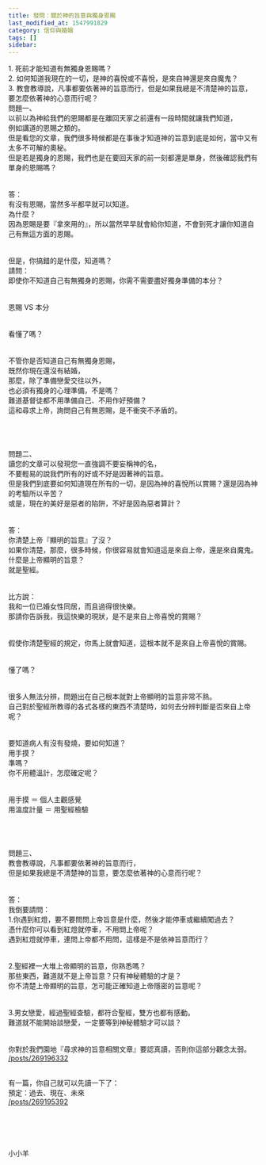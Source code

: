 ```yaml
---
title: 發問：關於神的旨意與獨身恩賜
last_modified_at: 1547991829
category: 信仰與婚姻
tags: []
sidebar: 
---
```


<p>1. 死前才能知道有無獨身恩賜嗎？<br/>
2. 如何知道我現在的一切，是神的喜悅或不喜悅，是來自神還是來自魔鬼？<br/>
3. 教會教導說，凡事都要依著神的旨意而行，但是如果我總是不清楚神的旨意，要怎麼依著神的心意而行呢？<br/>
<!--more-->問題一、<br/>
以前以為神給我們的恩賜都是在離回天家之前還有一段時間就讓我們知道，<br/>
例如講道的恩賜之類的。<br/>
但是看您的文章，我們很多時候都是在事後才知道神的旨意到底是如何，當中又有太多不可解的奧秘。<br/>
但是若是獨身的恩賜，我們也是在要回天家的前一刻都還是單身，然後確認我們有單身的恩賜嗎？<br/>
<br/>
<br/>
答：<br/>
有沒有恩賜，當然多半都早就可以知道。<br/>
為什麼？<br/>
因為恩賜是要『拿來用的』，所以當然早早就會給你知道，不會到死才讓你知道自己有無這方面的恩賜。<br/>
<br/>
<br/>
但是，你搞錯的是什麼，知道嗎？<br/>
請問：<br/>
即使你不知道自己有無獨身的恩賜，你需不需要盡好獨身準備的本分？<br/>
<br/>
<br/>
恩賜 VS 本分<br/>
<br/>
<br/>
看懂了嗎？<br/>
<br/>
<br/>
不管你是否知道自己有無獨身恩賜，<br/>
既然你現在還沒有結婚，<br/>
那麼，除了準備戀愛交往以外，<br/>
也必須有獨身的心理準備，不是嗎？<br/>
難道基督徒都不用準備自己、不用作好預備？<br/>
這和尋求上帝，詢問自己有無恩賜，是不衝突不矛盾的。<br/>
<br/>
<br/>
<br/>
<br/>
問題二、<br/>
讀您的文章可以發現您一直強調不要妄稱神的名，<br/>
不要輕易的說我們所有的好或不好是因著神的旨意。<br/>
但是我們到底要如何知道現在所有的一切，是因為神的喜悅所以賞賜？還是因為神的考驗所以辛苦？<br/>
或是，現在的美好是惡者的陷阱，不好是因為惡者算計？<br/>
<br/>
<br/>
答：<br/>
你清楚上帝『顯明的旨意』了沒？<br/>
如果你清楚，那麼，很多時候，你很容易就會知道這是來自上帝，還是來自魔鬼。<br/>
什麼是上帝顯明的旨意？<br/>
就是聖經。<br/>
<br/>
<br/>
比方說：<br/>
我和一位已婚女性同居，而且過得很快樂。<br/>
那請你告訴我，我這快樂的現狀，是不是來自上帝喜悅的賞賜？<br/>
<br/>
<br/>
假使你清楚聖經的規定，你馬上就會知道，這根本就不是來自上帝喜悅的賞賜。<br/>
<br/>
<br/>
懂了嗎？<br/>
<br/>
<br/>
很多人無法分辨，問題出在自己根本就對上帝顯明的旨意非常不熟。<br/>
自己對於聖經所教導的各式各樣的東西不清楚時，如何去分辨判斷是否來自上帝呢？<br/>
<br/>
<br/>
要知道病人有沒有發燒，要如何知道？<br/>
用手摸？<br/>
準嗎？<br/>
你不用體溫計，怎麼確定呢？<br/>
<br/>
<br/>
用手摸 ＝ 個人主觀感覺<br/>
用溫度計量 ＝ 用聖經檢驗<br/>
<br/>
<br/>
<br/>
<br/>
問題三、<br/>
教會教導說，凡事都要依著神的旨意而行，<br/>
但是如果我總是不清楚神的旨意，要怎麼依著神的心意而行呢？<br/>
<br/>
<br/>
答：<br/>
我倒要請問：<br/>
1.你遇到紅燈，要不要問問上帝旨意是什麼，然後才能停車或繼續闖過去？<br/>
憑什麼你可以看到紅燈就停車，不用問上帝呢？<br/>
遇到紅燈就停車，連問上帝都不用問，這樣是不是依神旨意而行？<br/>
<br/>
<br/>
2.聖經裡一大堆上帝顯明的旨意，你熟悉嗎？<br/>
那些東西，難道就不是上帝旨意？只有神秘體驗的才是？<br/>
你不清楚上帝顯明的旨意，怎可能正確知道上帝隱密的旨意呢？<br/>
<br/>
<br/>
3.男女戀愛，經過聖經查驗，都符合聖經，雙方也都有感動。<br/>
難道就不能開始談戀愛，一定要等到神秘體驗才可以談？<br/>
<br/>
<br/>
你對於我們園地『尋求神的旨意相關文章』要認真讀，否則你這部分觀念太弱。<br/>
<a href="/posts/269196332">/posts/269196332</a></p>
<p><br/>
有一篇，你自己就可以先讀一下了：<br/>
預定：過去、現在、未來<br/>
<a href="/posts/269195392">/posts/269195392</a><br/>
<br/>
<br/>
<br/>
<br/>
<br/>
小小羊<br/>
<br/>
 </p>

